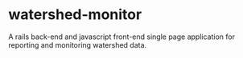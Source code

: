# watershed-monitor
A rails back-end and javascript front-end single page application for reporting and monitoring watershed data.
